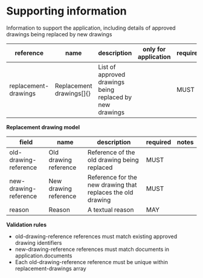# Supporting information

Information to support the application, including details of approved 
drawings being replaced by new drawings


| reference | name | description | only for application | requirement | notes |
| --- | --- | --- | --- | --- | --- |
| replacement-drawings | Replacement drawings[]{} | List of approved drawings being replaced by new drawings |  | MUST |  |


**Replacement drawing model**

field | name | description | required | notes
-- | -- | -- | -- | --
old-drawing-reference | Old drawing reference | Reference of the old drawing being replaced | MUST | 
new-drawing-reference | New drawing reference | Reference for the new drawing that replaces the old drawing | MUST | 
reason | Reason | A textual reason | MAY | 

**Validation rules**

- old-drawing-reference references must match existing approved drawing identifiers
- new-drawing-reference references must match documents in application.documents
- Each old-drawing-reference reference must be unique within replacement-drawings array